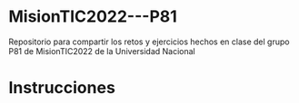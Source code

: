 # MisionTIC2022---P81
Repositorio para compartir los retos y ejercicios hechos en clase del grupo P81 de MisionTIC2022 de la Universidad Nacional

# Instrucciones
